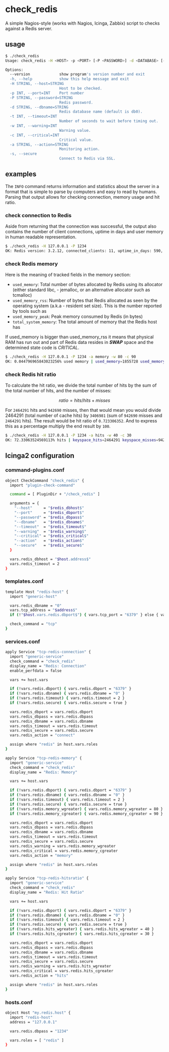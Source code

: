 # check_redis

A simple Nagios-style (works with Nagios, Icinga, Zabbix) script to checks against a Redis server.

## usage

```bash
$ ./check_redis 
Usage: check_redis -H <HOST> -p <PORT> [-P <PASSWORD>] -d <DATABASE> [-t <TIMEOUT>] -w <WARNING> -c <CRITICAL> -a <ACTION>

Options:
  --version             show program's version number and exit
  -h, --help            show this help message and exit
  -H STRING, --host=STRING
                        Host to be checked.
  -p INT, --port=INT    Port number
  -P STRING, --password=STRING
                        Redis password.
  -d STRING, --dbname=STRING
                        Redis database name (default is db0).
  -t INT, --timeout=INT
                        Number of seconds to wait before timing out.
  -w INT, --warning=INT
                        Warning value.
  -c INT, --critical=INT
                        Critical value.
  -a STRING, --action=STRING
                        Monitoring action.
  -s, --secure
                        Connect to Redis via SSL.
```

## examples

The `INFO` command returns information and statistics about the server in a format that is simple to parse by computers and easy to read by humans. Parsing that output allows for checking connection, memory usage and hit ratio.

### check connection to Redis

Aside from returning that the connection was successful, the output also contains the number of client connections, uptime in days and user memory in human readable representation.

```bash
$ ./check_redis -H 127.0.0.1 -P 1234
OK: Redis version: 3.2.12, connected_clients: 11, uptime_in_days: 590, used_memory_human: 1.77M
```

### check Redis memory

Here is the meaning of tracked fields in the memory section:

- ```used_memory```: Total number of bytes allocated by Redis using its allocator (either standard libc, - jemalloc, or an alternative allocator such as tcmalloc)
- ```used_memory_rss```: Number of bytes that Redis allocated as seen by the operating system (a.k.a - resident set size). This is the number reported by tools such as 
- ```used_memory_peak```: Peak memory consumed by Redis (in bytes)
- ```total_system_memory```: The total amount of memory that the Redis host has

If used_memory is bigger than used_memory_rss it means that physical RAM has run out and part of Redis data resides in ***SWAP*** space and the determined state code is *CRITICAL*.

```bash
$ ./check_redis -H 127.0.0.1 -P 1234 -a memory -w 80 -c 90
OK: 0.044796965843023256% used memory | used_memory=1855728 used_memory_rss=9494528 used_memory_peak=2405416 total_system_memory=4142530560
```

### check Redis hit ratio

To calculate the hit ratio, we divide the total number of hits by the sum of the total number of hits, and the number of misses:

$$ ratio = hits / hits + misses $$

For ```2464291``` hits and ```942690``` misses, then that would mean you would divide 2464291 (total number of cache hits) by ```3406981``` (sum of ```942690``` misses and ```2464291``` hits). The result would be hit ratio of ```0.723306352```. And to express this as a percentage multiply the end result by ```100```.

```bash
$ ./check_redis -H 127.0.0.1 -P 1234 -a hits -w 40 -c 30
OK: 72.33063524569113% hits | keyspace_hits=2464291 keyspace_misses=942690
```

## Icinga2 configuration

### command-plugins.conf
```bash
object CheckCommand "check_redis" {
  import "plugin-check-command"

  command = [ PluginDir + "/check_redis" ]

  arguments = {
    "--host"     = "$redis_dbhost$"
    "--port"     = "$redis_dbport$"
    "--password" = "$redis_dbpass$"
    "--dbname"   = "$redis_dbname$"
    "--timeout"  = "$redis_timeout$"
    "--warning"  = "$redis_warning$"
    "--critical" = "$redis_critical$"
    "--action"   = "$redis_action$"
    "--secure"   = "$redis_secure$"
  }

  vars.redis_dbhost = "$host.address$"
  vars.redis_timeout = 2
}
```
### templates.conf
```bash
template Host "redis-host" {
  import "generic-host"

  vars.redis_dbname = "0"
  vars.tcp_address = "$address$"
  if (!"$host.vars.redis.dbport$") { vars.tcp_port = "6379" } else { vars.tcp_port = "$host.vars.redis.dbport$" }

  check_command = "tcp"
}
```

### services.conf

```bash
apply Service "tcp-redis-connection" {
  import "generic-service"
  check_command = "check_redis"
  display_name = "Redis: Connection"
  enable_perfdata = false

  vars += host.vars

  if (!vars.redis.dbport) { vars.redis.dbport = "6379" }
  if (!vars.redis.dbname) { vars.redis.dbname = "0" }
  if (!vars.redis.timeout) { vars.redis.timeout = 2 }
  if (!vars.redis.secure) { vars.redis.secure = true }

  vars.redis_dbport = vars.redis.dbport
  vars.redis_dbpass = vars.redis.dbpass
  vars.redis_dbname = vars.redis.dbname
  vars.redis_timeout = vars.redis.timeout
  vars.redis_secure = vars.redis.secure
  vars.redis_action = "connect"

  assign where "redis" in host.vars.roles
}

apply Service "tcp-redis-memory" {
  import "generic-service"
  check_command = "check_redis"
  display_name = "Redis: Memory"

  vars += host.vars

  if (!vars.redis.dbport) { vars.redis.dbport = "6379" }
  if (!vars.redis.dbname) { vars.redis.dbname = "0" }
  if (!vars.redis.timeout) { vars.redis.timeout = 2 }
  if (!vars.redis.secure) { vars.redis.secure = true }
  if (!vars.redis.memory_wgreater) { vars.redis.memory_wgreater = 80 }
  if (!vars.redis.memory_cgreater) { vars.redis.memory_cgreater = 90 }

  vars.redis_dbport = vars.redis.dbport
  vars.redis_dbpass = vars.redis.dbpass
  vars.redis_dbname = vars.redis.dbname
  vars.redis_timeout = vars.redis.timeout
  vars.redis_secure = vars.redis.secure
  vars.redis_warning = vars.redis.memory_wgreater
  vars.redis_critical = vars.redis.memory_cgreater
  vars.redis_action = "memory"

  assign where "redis" in host.vars.roles
}

apply Service "tcp-redis-hitsratio" {
  import "generic-service"
  check_command = "check_redis"
  display_name = "Redis: Hit Ratio"

  vars += host.vars

  if (!vars.redis.dbport) { vars.redis.dbport = "6379" }
  if (!vars.redis.dbname) { vars.redis.dbname = "0" }
  if (!vars.redis.timeout) { vars.redis.timeout = 2 }
  if (!vars.redis.secure) { vars.redis.secure = true }
  if (!vars.redis.hits_wgreater) { vars.redis.hits_wgreater = 40 }
  if (!vars.redis.hits_cgreater) { vars.redis.hits_cgreater = 30 }

  vars.redis_dbport = vars.redis.dbport
  vars.redis_dbpass = vars.redis.dbpass
  vars.redis_dbname = vars.redis.dbname
  vars.redis_timeout = vars.redis.timeout
  vars.redis_secure = vars.redis.secure
  vars.redis_warning = vars.redis.hits_wgreater
  vars.redis_critical = vars.redis.hits_cgreater
  vars.redis_action = "hits"

  assign where "redis" in host.vars.roles
}
```

### hosts.conf
```bash
object Host "my.redis.host" {
  import "redis-host"
  address = "127.0.0.1"

  vars.redis.dbpass = "1234"

  vars.roles = [ "redis" ]
}
```
